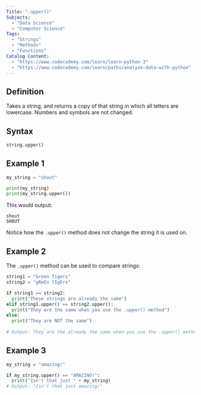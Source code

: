 ```yaml
---
Title: ".upper()"
Subjects:
  - "Data Science"
  - "Computer Science"
Tags: 
  - "Strings"
  - "Methods"
  - "Functions"
Catalog Content: 
  - "https://www.codecademy.com/learn/learn-python-3"
  - "https://www.codecademy.com/learn/paths/analyze-data-with-python"
---
```


## Definition 

Takes a string, and returns a copy of that string in which all letters are lowercase. Numbers and symbols are not changed.

## Syntax

```python
string.upper()
```

## Example 1

```python
my_string = "shout"

print(my_string)
print(my_string.upper())
```

This would output:

```
shout
SHOUT
```

Notice how the `.upper()` method does not change the string it is used on.

## Example 2

The `.upper()` method can be used to compare strings:

```python
string1 = "Green Tigers"
string2 = "gReEn tIgErs"

if string1 == string2:
  print("These strings are already the same")
elif string1.upper() == string2.upper():
  print("They are the same when you use the .upper() method")
else:
  print("They are NOT the same")
  
# Output: They are the already the same when you use the .upper() method
```

## Example 3

```python
my_string = "amazing!"

if my_string.upper() == "AMAZING!":
  print("Isn't that just " + my_string)
# Output: "Isn't that just amazing!"
```
